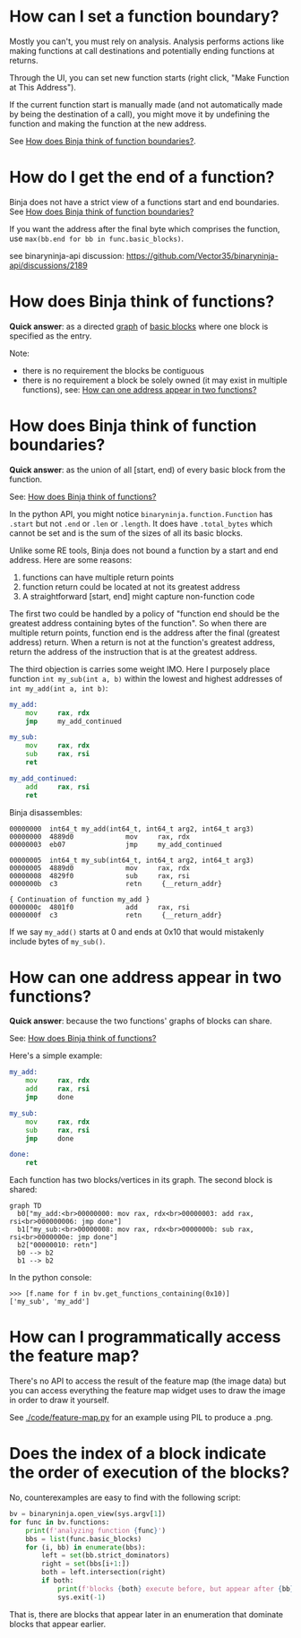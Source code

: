 # How can I set a function boundary?

Mostly you can't, you must rely on analysis. Analysis performs actions like making functions at call destinations and potentially ending functions at returns.

Through the UI, you can set new function starts (right click, "Make Function at This Address").

If the current function start is manually made (and not automatically made by being the destination of a call), you might move it by undefining the function and making the function at the new address.

See [How does Binja think of function boundaries?](#how-does-binja-think-of-function-boundaries).

# How do I get the end of a function?

Binja does not have a strict view of a functions start and end boundaries. See [How does Binja think of function boundaries?](#how-does-binja-think-of-function-boundaries)

If you want the address after the final byte which comprises the function, use `max(bb.end for bb in func.basic_blocks)`.

see binaryninja-api discussion: <https://github.com/Vector35/binaryninja-api/discussions/2189>

# How does Binja think of functions?

**Quick answer**: as a directed [graph](https://en.wikipedia.org/wiki/Graph_(discrete_mathematics)) of [basic blocks](https://en.wikipedia.org/wiki/Basic_block) where one block is specified as the entry.

Note:

* there is no requirement the blocks be contiguous
* there is no requirement a block be solely owned (it may exist in multiple functions), see: [How can one address appear in two functions?](#how-can-one-address-appear-in-two-functions)

# How does Binja think of function boundaries?

**Quick answer**: as the union of all [start, end) of every basic block from the function.

See: [How does Binja think of functions?](#how-does-binja-think-of-functions)

In the python API, you might notice `binaryninja.function.Function` has `.start` but not `.end` or `.len` or `.length`. It does have `.total_bytes` which cannot be set and is the sum of the sizes of all its basic blocks.

Unlike some RE tools, Binja does not bound a function by a start and end address. Here are some reasons:

1. functions can have multiple return points
2. function return could be located at not its greatest address
3. A straightforward [start, end] might capture non-function code

The first two could be handled by a policy of "function end should be the greatest address containing bytes of the function". So when there are multiple return points, function end is the address after the final (greatest address) return. When a return is not at the function's greatest address, return the address of the instruction that is at the greatest address.

The third objection is carries some weight IMO. Here I purposely place function `int my_sub(int a, b)` within the lowest and highest addresses of `int my_add(int a, int b)`:

```asm
my_add:
	mov		rax, rdx
	jmp		my_add_continued

my_sub:
	mov		rax, rdx
	sub		rax, rsi
	ret

my_add_continued:
	add		rax, rsi
	ret
```

Binja disassembles:

```
00000000  int64_t my_add(int64_t, int64_t arg2, int64_t arg3)
00000000  4889d0             mov     rax, rdx
00000003  eb07               jmp     my_add_continued

00000005  int64_t my_sub(int64_t, int64_t arg2, int64_t arg3)
00000005  4889d0             mov     rax, rdx
00000008  4829f0             sub     rax, rsi
0000000b  c3                 retn     {__return_addr}

{ Continuation of function my_add }
0000000c  4801f0             add     rax, rsi
0000000f  c3                 retn     {__return_addr}
```

If we say `my_add()` starts at 0 and ends at 0x10 that would mistakenly include bytes of `my_sub()`.

# How can one address appear in two functions?

**Quick answer**: because the two functions' graphs of blocks can share.

See: [How does Binja think of functions?](#how-does-binja-think-of-functions)

Here's a simple example:

```asm
my_add:
	mov		rax, rdx
	add		rax, rsi
	jmp		done

my_sub:
	mov		rax, rdx
	sub		rax, rsi
	jmp		done

done:
	ret
```

Each function has two blocks/vertices in its graph. The second block is shared:

```mermaid
graph TD
  b0["my_add:<br>00000000: mov rax, rdx<br>00000003: add rax, rsi<br>000000006: jmp done"]
  b1["my_sub:<br>00000008: mov rax, rdx<br>0000000b: sub rax, rsi<br>0000000e: jmp done"]
  b2["00000010: retn"]
  b0 --> b2
  b1 --> b2
```

In the python console:
```
>>> [f.name for f in bv.get_functions_containing(0x10)]
['my_sub', 'my_add']
```

# How can I programmatically access the feature map?

There's no API to access the result of the feature map (the image data) but you can access everything the feature map widget uses to draw the image in order to draw it yourself.

See [./code/feature-map.py](./code/feature-map.py) for an example using PIL to produce a .png.

# Does the index of a block indicate the order of execution of the blocks?

No, counterexamples are easy to find with the following script:

```python
bv = binaryninja.open_view(sys.argv[1])
for func in bv.functions:
    print(f'analyzing function {func}')
    bbs = list(func.basic_blocks)
    for (i, bb) in enumerate(bbs):
        left = set(bb.strict_dominators)
        right = set(bbs[i+1:])
        both = left.intersection(right)
        if both:
            print(f'blocks {both} execute before, but appear after {bb}')
            sys.exit(-1)
```

That is, there are blocks that appear later in an enumeration that dominate blocks that appear earlier.